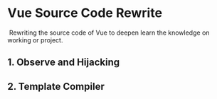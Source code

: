 # Vue Source Code Rewrite

​	Rewriting the source code of Vue to deepen learn the knowledge on working or project.

## 1. Observe and Hijacking

## 2. Template Compiler

 